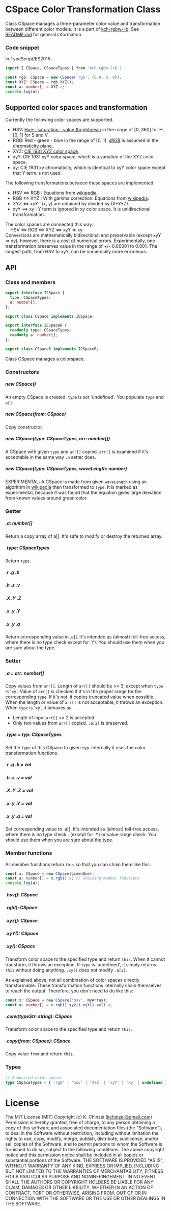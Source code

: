 # CSpace Color Transformation Class

Class CSpace manages a three-parameter color value and transformation between different color models.
It is a part of [kch-rgbw-lib](https://github.com/kchinzei/kch-rgbw-lib).
See [README.md](https://github.com/kchinzei/kch-rgbw-lib/blob/master/README.md)
for general information.

### Code snippet

In TypeScript/ES2015:

```TypeScript
import { CSpace, CSpaceTypes } from 'kch-rgbw-lib';

const rgb: CSpace = new CSpace('rgb', [0.8, 0, 0]);
const XYZ: CSpace = rgb.XYZ();
const a: number[] = XYZ.a;
console.log(a);
```

## Supported color spaces and transformation

Currently the following color spaces are supported.

- HSV: [Hue - saturation - value (brightness)](https://en.wikipedia.org/wiki/HSL_and_HSV) in the range of [0, 360] for H, [0, 1] for S and V.
- RGB: Red - green - blue in the range of [0, 1]. [sRGB](https://en.wikipedia.org/wiki/SRGB) is assumed in the chromaticity plane.
- XYZ: [CIE 1931 XYZ color space](https://en.wikipedia.org/wiki/CIE_1931_color_space).
- xyY: CIE 1931 xyY color space, which is a variation of the XYZ color space.
- xy: CIE 1931 xy chromaticity, which is identical to xyY color space except that Y term is not used.

The following transformations between these spaces are implemented.

- HSV <=> RGB : Equations from [wikipedia](https://en.wikipedia.org/wiki/HSL_and_HSV).
- RGB <=> XYZ : With gamma correction. Equations from [wikipedia](https://en.wikipedia.org/wiki/SRGB).
- XYZ <=> xyY : (x, y) are obtained by divided by (X+Y+Z).
- xyY ==> xy : Y term is ignored in xy color space. It is unidirectional transformation.

The color spaces are connected this way:  
&nbsp;&nbsp;&nbsp;&nbsp;HSV <=> RGB <=> XYZ <=> xyY => xy  
Conversions are mathematically bidirectional and preservable (except xyY => xy), however, there is a cost of numerical errors. Experimentally, one transformation preserves value in the range of +/- 0.00001 to 0.001. The longest path, from HSV to xyY, can be numerically more erroneous.

## API

### Class and members

```typescript
export interface ICSpace {
  type: CSpaceTypes;
  a: number[];
};

export class CSpace implements ICSpace;

export interface ICSpaceR {
  readonly type: CSpaceTypes;
  readonly a: number[];
};

export class CSpaceR implements ICSpaceR;

```

Class CSpace manages a colorspace.

### Constructors

##### new CSpace()

An empty CSpace is created. `type` is set 'undefined'. You populate `type` and `a[]`.

##### new CSpace(from: CSpace)

Copy constructor.

##### new CSpace(type: CSpaceTypes, arr: number[])

A CSpace with given `type` and `arr[]` copied. `arr[]` is examined
if it's acceptable in the same way `.a` setter does.

##### new CSpace(type: CSpaceTypes, waveLength: number)

EXPERIMENTAL: A CSpace is made from given `waveLength` using an algorithm in [wikipedia](https://en.wikipedia.org/wiki/CIE_1931_color_space)
then transformed to `type`. It is marked as experimental, because it was found that
the equation gives large deviation from known values around green color.

### Getter

##### .a: number[]

Return a copy array of a[]. It's safe to modify or destroy the returned array.

##### .type: CSpaceTypes

Return `type`.

##### .r .g .b
##### .h .s .v
##### .X .Y .Z
##### .x .y .Y
##### .x .y .q

Return corresponding value in .a[].
It's intended as (almost) toll-free access, where there is no type check except for .Y).
You should use them when you are sure about the type.

### Setter

##### .a = arr: number[]

Copy values from `arr[]`. Length of `arr[]` should be >= 3, except when `type` is 'xy'.
Value of `arr[]` is checked if it's in the proper range for the corresponding `type`.
If it's not, it copies truncated value when possible.
When the length or value of `arr[]` is not acceptable, it throws an exception.  
When `type` is 'xy', it behaves as

- Length of input `arr[]` >= 2 is accepted.
- Only two values from `arr[]` copied. `.a[2]` is preserved.

##### .type = typ: CSpaceTypes

Set the `type` of this CSpace to given `typ`.
Internally it uses the color transformation functions.

##### .r .g .b = val
##### .h .s .v = val
##### .X .Y .Z = val
##### .x .y .Y = val
##### .x .y .q = val

Set corresponding value to .a[].
It's intended as (almost) toll-free access, where there is no type check . (except for .Y) or value range check.
You should use them when you are sure about the type.

### Member functions

All member functions return `this` so that you can chain them like this:

```TypeScript
const x: CSpace = new CSpace(givenOne);
const a: number[] = x.rgb().a; // Chaining member functions
console.log(a);
```

##### .hsv(): CSpace

##### .rgb(): CSpace

##### .xyz(): CSpace

##### .xyY(): CSpace

##### .xy(): CSpace

Transform color space to the specified type and return `this`.
When it cannot transform, it throws an exception.
If `type` is 'undefined', it simply returns `this` without doing anything.
`.xy()` does not modify `.a[2]`.

As explained above, not all combination of color spaces directly transformable.
These transformation functions internally chain themselves to reach the output.
Therefore, you don't need to do like this:

```TypeScript
const x: CSpace = new CSpace('hsv', myArray);
const a: number[] = x.rgb().xyz().xyY().xy().a;
```

##### .conv(typeStr: string): CSpace

Transform color space to the specified type and return `this`.

##### .copy(from: CSpace): CSpace

Copy value `from` and return `this`.

### Types

```TypeScript
// Supported color spaces
type CSpaceTypes = { 'rgb' | 'hsv' | 'XYZ' | 'xyY' | 'xy' | undefined };
```

# License

The MIT License (MIT)
Copyright (c) K. Chinzei (kchinzei@gmail.com)
Permission is hereby granted, free of charge, to any person obtaining a copy
of this software and associated documentation files (the "Software"), to deal
in the Software without restriction, including without limitation the rights
to use, copy, modify, merge, publish, distribute, sublicense, and/or sell
copies of the Software, and to permit persons to whom the Software is
furnished to do so, subject to the following conditions:
The above copyright notice and this permission notice shall be included in
all copies or substantial portions of the Software.
THE SOFTWARE IS PROVIDED "AS IS", WITHOUT WARRANTY OF ANY KIND, EXPRESS OR
IMPLIED, INCLUDING BUT NOT LIMITED TO THE WARRANTIES OF MERCHANTABILITY,
FITNESS FOR A PARTICULAR PURPOSE AND NONINFRINGEMENT. IN NO EVENT SHALL THE
AUTHORS OR COPYRIGHT HOLDERS BE LIABLE FOR ANY CLAIM, DAMAGES OR OTHER
LIABILITY, WHETHER IN AN ACTION OF CONTRACT, TORT OR OTHERWISE, ARISING FROM,
OUT OF OR IN CONNECTION WITH THE SOFTWARE OR THE USE OR OTHER DEALINGS IN
THE SOFTWARE.
